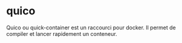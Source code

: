 # quico
Quico ou quick-container est un raccourci pour docker. Il permet de compiler et lancer rapidement un conteneur.
